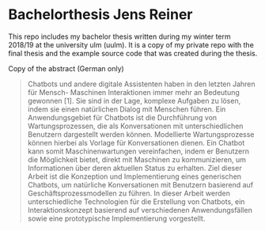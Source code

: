# Bachelorthesis Jens Reiner

This repo includes my bachelor thesis written during my winter term 2018/19 at the university ulm (uulm). It is a copy of my private repo with the final thesis and the example source code that was created during the thesis. 

Copy of the abstract (German only) 

> Chatbots und andere digitale Assistenten haben in den letzten Jahren für Mensch- Maschinen Interaktionen immer mehr an Bedeutung gewonnen [1]. Sie sind in der Lage, komplexe Aufgaben zu lösen, indem sie einen natürlichen Dialog mit Menschen führen. Ein Anwendungsgebiet für Chatbots ist die Durchführung von Wartungsprozessen, die als Konversationen mit unterschiedlichen Benutzern dargestellt werden können. Modellierte Wartungsprozesse können hierbei als Vorlage für Konversationen dienen. Ein Chatbot kann somit Maschinenwartungen vereinfachen, indem er Benutzern die Möglichkeit bietet, direkt mit Maschinen zu kommunizieren, um Informationen über deren aktuellen Status zu erhalten.
Ziel dieser Arbeit ist die Konzeption und Implementierung eines generischen Chatbots, um natürliche Konversationen mit Benutzern basierend auf Geschäftsprozessmodellen zu führen. In dieser Arbeit werden unterschiedliche Technologien für die Erstellung von Chatbots, ein Interaktionskonzept basierend auf verschiedenen Anwendungsfällen sowie eine prototypische Implementierung vorgestellt.
